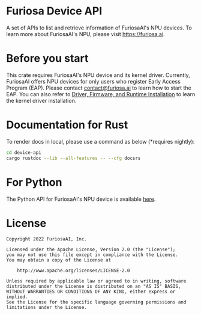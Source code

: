 # Furiosa Device API

A set of APIs to list and retrieve information of FuriosaAI's NPU devices. To learn more about FuriosaAI's NPU, please visit <https://furiosa.ai>.

# Before you start

This crate requires FuriosaAI's NPU device and its kernel driver. Currently, FuriosaAI offers NPU devices for only users who register Early Access Program (EAP). Please contact <contact@furiosa.ai> to learn how to start the EAP. You can also refer to [Driver, Firmware, and Runtime Installation](https://furiosa-ai.github.io/docs/latest/en/software/installation.html) to learn the kernel driver installation.

# Documentation for Rust

To render docs in local, please use a command as below (*requires nightly):
```bash
cd device-api
cargo rustdoc --lib --all-features -- --cfg docsrs
```

# For Python

The Python API for FuriosaAI's NPU device is available [here](device-api-python/README.md).

# License

```
Copyright 2022 FuriosaAI, Inc.

Licensed under the Apache License, Version 2.0 (the "License");
you may not use this file except in compliance with the License.
You may obtain a copy of the License at

    http://www.apache.org/licenses/LICENSE-2.0

Unless required by applicable law or agreed to in writing, software
distributed under the License is distributed on an "AS IS" BASIS,
WITHOUT WARRANTIES OR CONDITIONS OF ANY KIND, either express or implied.
See the License for the specific language governing permissions and
limitations under the License.
```